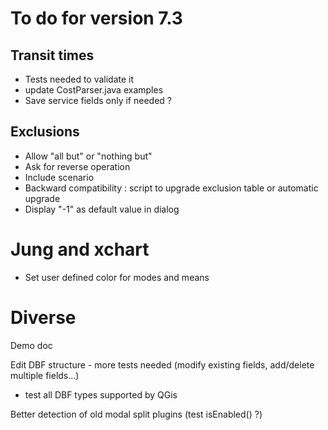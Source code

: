 # To do for version 7.3


## Transit times
- Tests needed to validate it
- update CostParser.java examples
- Save service fields only if needed ?

## Exclusions
- Allow "all but" or "nothing but"
- Ask for reverse operation
- Include scenario
- Backward compatibility : script to upgrade exclusion table or automatic upgrade
- Display "-1" as default value in dialog
  
# Jung and xchart
- Set user defined color for modes and means

# Diverse
Demo doc

Edit DBF structure - more tests needed (modify existing fields, add/delete multiple fields...) 
- test all DBF types supported by QGis

Better detection of old modal split plugins (test isEnabled() ?)